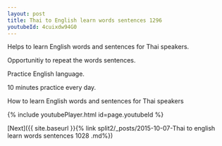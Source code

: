 ```yaml
---
layout: post
title: Thai to English learn words sentences 1296 
youtubeId: 4cuixdw94G0
---
```

 
 
Helps to learn English words and sentences for Thai speakers.

Opportunitiy to repeat the words sentences. 

Practice English language. 
 
10 minutes practice every day. 
 
How to learn English words and sentences for Thai speakers 
 
{% include youtubePlayer.html id=page.youtubeId %}
 
 
[Next]({{ site.baseurl }}{% link  split2/_posts/2015-10-07-Thai to english learn words sentences 1028 .md%})
 
